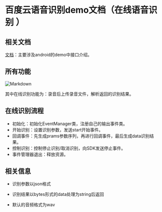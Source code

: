 # 百度云语音识别demo文档（在线语音识别 ）

## 相关文档

[文档](https://ai.baidu.com/docs/#/ASR-Android-SDK/top)：主要涉及android的demo中接口介绍。

## 所有功能

![Markdown](http://i1.bvimg.com/681741/cb0c22025742dee6.png)

其中在线识别功能为：录音后上传录音文件，解析返回的识别结果。

## 在线识别流程

- 初始化：初始化EventManager类，注册自己的输出事件类。
- 开始识别：设置识别参数，发送start开始事件。
- 回调事件：先生成prams参数序列，再进行回调事件，最后生成data识别结果。
- 控制识别：控制停止识别/取消识别，向SDK发送停止事件。
- 事件管理器退出：释放资源。

## 相关信息

+ 识别参数以json格式

+ 识别结果以bytes形式的data处理为string后返回

+ 默认的音频格式为wav

